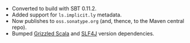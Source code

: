 * Converted to build with SBT 0.11.2.
* Added support for `ls.implicit.ly` metadata.
* Now publishes to `oss.sonatype.org` (and, thence, to the Maven central repo).
* Bumped [Grizzled Scala][] and [SLF4J][] version dependencies.

[SLF4J]: http://slf4j.org
[Grizzled Scala]: http://software.clapper.org/grizzled-scala/